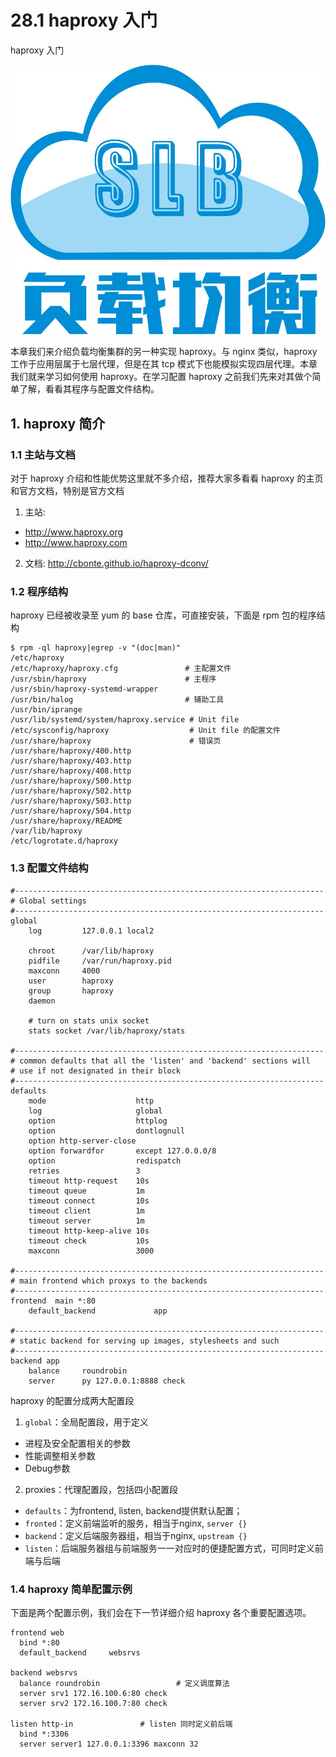 # 28.1 haproxy 入门


haproxy 入门

![HA](/images/linux_mt/linux_slb.jpg)
<!-- more -->

本章我们来介绍负载均衡集群的另一种实现 haproxy。与 nginx 类似，haproxy 工作于应用层属于七层代理，但是在其 tcp 模式下也能模拟实现四层代理。本章我们就来学习如何使用 haproxy。在学习配置 haproxy 之前我们先来对其做个简单了解，看看其程序与配置文件结构。

## 1. haproxy 简介
### 1.1 主站与文档
对于 haproxy 介绍和性能优势这里就不多介绍，推荐大家多看看 haproxy 的主页和官方文档，特别是官方文档
1. 主站:
  - http://www.haproxy.org
  - http://www.haproxy.com
2. 文档: http://cbonte.github.io/haproxy-dconv/

### 1.2 程序结构
haproxy 已经被收录至 yum 的 base 仓库，可直接安装，下面是 rpm 包的程序结构
```
$ rpm -ql haproxy|egrep -v "(doc|man)"
/etc/haproxy
/etc/haproxy/haproxy.cfg               # 主配置文件
/usr/sbin/haproxy                      # 主程序
/usr/sbin/haproxy-systemd-wrapper
/usr/bin/halog                         # 辅助工具
/usr/bin/iprange
/usr/lib/systemd/system/haproxy.service # Unit file
/etc/sysconfig/haproxy                  # Unit file 的配置文件  
/usr/share/haproxy                      # 错误页
/usr/share/haproxy/400.http
/usr/share/haproxy/403.http
/usr/share/haproxy/408.http
/usr/share/haproxy/500.http
/usr/share/haproxy/502.http
/usr/share/haproxy/503.http
/usr/share/haproxy/504.http
/usr/share/haproxy/README
/var/lib/haproxy
/etc/logrotate.d/haproxy
```

### 1.3 配置文件结构
```
#---------------------------------------------------------------------
# Global settings
#---------------------------------------------------------------------
global
    log         127.0.0.1 local2

    chroot      /var/lib/haproxy
    pidfile     /var/run/haproxy.pid
    maxconn     4000
    user        haproxy
    group       haproxy
    daemon

    # turn on stats unix socket
    stats socket /var/lib/haproxy/stats

#---------------------------------------------------------------------
# common defaults that all the 'listen' and 'backend' sections will
# use if not designated in their block
#---------------------------------------------------------------------
defaults
    mode                    http
    log                     global
    option                  httplog
    option                  dontlognull
    option http-server-close
    option forwardfor       except 127.0.0.0/8
    option                  redispatch
    retries                 3
    timeout http-request    10s
    timeout queue           1m
    timeout connect         10s
    timeout client          1m
    timeout server          1m
    timeout http-keep-alive 10s
    timeout check           10s
    maxconn                 3000

#---------------------------------------------------------------------
# main frontend which proxys to the backends
#---------------------------------------------------------------------
frontend  main *:80
    default_backend             app

#---------------------------------------------------------------------
# static backend for serving up images, stylesheets and such
#---------------------------------------------------------------------
backend app
    balance     roundrobin
    server      py 127.0.0.1:8888 check
```

haproxy 的配置分成两大配置段
1. `global`：全局配置段，用于定义
  - 进程及安全配置相关的参数
  - 性能调整相关参数
  - Debug参数
2. proxies：代理配置段，包括四小配置段
  - `defaults`：为frontend, listen, backend提供默认配置；
  - `fronted`：定义前端监听的服务，相当于nginx, `server {}`
  - `backend`：定义后端服务器组，相当于nginx, `upstream {}`
  - `listen`：后端服务器组与前端服务一一对应时的便捷配置方式，可同时定义前端与后端


### 1.4 haproxy 简单配置示例
下面是两个配置示例，我们会在下一节详细介绍 haproxy 各个重要配置选项。
```
frontend web
  bind *:80
  default_backend     websrvs

backend websrvs
  balance roundrobin                 # 定义调度算法
  server srv1 172.16.100.6:80 check
  server srv2 172.16.100.7:80 check				

listen http-in               # listen 同时定义前后端
  bind *:3306
  server server1 127.0.0.1:3396 maxconn 32
```

